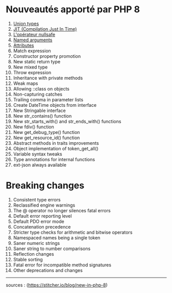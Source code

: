 # Nouveautés apporté par PHP 8

1. [Union types](./union_types.md)
2. [JIT (Compilation Just In Time)](./jit.md)
3. [L'opérateur nullsafe](./nullsafe_operator.md)
4. [Named arguments](./named_argument.md)
5. [Attributes](./attributes.md)
6. Match expression
7. Constructor property promotion
8. New static return type
9. New mixed type
10. Throw expression
11. Inheritance with private methods
12. Weak maps
13. Allowing ::class on objects
14. Non-capturing catches
15. Trailing comma in parameter lists
16. Create DateTime objects from interface
17. New Stringable interface
18. New str_contains() function
19. New str_starts_with() and str_ends_with() functions
20. New fdiv() function
21. New get_debug_type() function
22. New get_resource_id() function
23. Abstract methods in traits improvements
24. Object implementation of token_get_all()
25. Variable syntax tweaks
26. Type annotations for internal functions
27. ext-json always available

# Breaking changes

1. Consistent type errors
2. Reclassified engine warnings
3. The @ operator no longer silences fatal errors
4. Default error reporting level
5. Default PDO error mode
6. Concatenation precedence
7. Stricter type checks for arithmetic and bitwise operators
8. Namespaced names being a single token
9. Saner numeric strings
10. Saner string to number comparisons
11. Reflection changes
12. Stable sorting
13. Fatal error for incompatible method signatures
14. Other deprecations and changes

---
sources : (https://stitcher.io/blog/new-in-php-8)
